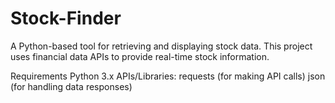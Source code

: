 # Stock-Finder
A Python-based tool for retrieving and displaying stock data. This project uses financial data APIs to provide real-time stock information.

Requirements
Python 3.x
APIs/Libraries:
requests (for making API calls)
json (for handling data responses)
